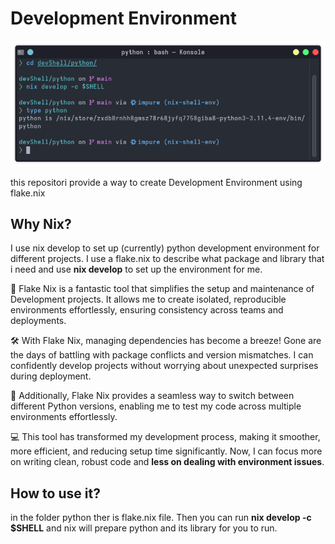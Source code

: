 # Development Environment
![alt text](https://github.com/kemalmao19/devShell/blob/main/gallery/shell.png?raw=true "Python DevShell")

this repositori provide a way to create Development Environment using flake.nix

## Why Nix?
I use nix develop to set up (currently) python development environment for different projects. 
I use a flake.nix to describe what package and library that i need and use **nix develop** to set up the environment for me.

📌 Flake Nix is a fantastic tool that simplifies the setup and maintenance of Development projects. It allows me to create isolated, reproducible environments effortlessly, ensuring consistency across teams and deployments.

🛠️ With Flake Nix, managing dependencies has become a breeze! Gone are the days of battling with package conflicts and version mismatches. I can confidently develop projects without worrying about unexpected surprises during deployment.

🐍 Additionally, Flake Nix provides a seamless way to switch between different Python versions, enabling me to test my code across multiple environments effortlessly.

💻 This tool has transformed my development process, making it smoother, more efficient, and reducing setup time significantly. Now, I can focus more on writing clean, robust code and **less on dealing with environment issues**.


## How to use it?
in the folder python ther is flake.nix file. 
Then you can run  **nix develop -c $SHELL** and nix will prepare python and its library for you to run. 
